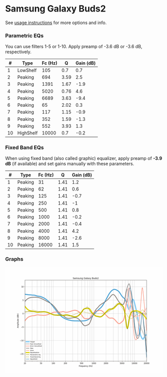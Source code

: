 # Samsung Galaxy Buds2
See [usage instructions](https://github.com/jaakkopasanen/AutoEq#usage) for more options and info.

### Parametric EQs
You can use filters 1-5 or 1-10. Apply preamp of -3.6 dB or -3.6 dB, respectively.

|   # | Type      |   Fc (Hz) |    Q |   Gain (dB) |
|-----|-----------|-----------|------|-------------|
|   1 | LowShelf  |       105 | 0.7  |         0.7 |
|   2 | Peaking   |       694 | 3.59 |         2.5 |
|   3 | Peaking   |      1391 | 1.67 |        -1.9 |
|   4 | Peaking   |      5020 | 0.76 |         4.6 |
|   5 | Peaking   |      6689 | 3.63 |        -9.4 |
|   6 | Peaking   |        65 | 2.02 |         0.3 |
|   7 | Peaking   |       117 | 1.15 |        -0.9 |
|   8 | Peaking   |       352 | 1.59 |        -1.3 |
|   9 | Peaking   |       552 | 3.93 |         1.3 |
|  10 | HighShelf |     10000 | 0.7  |        -0.2 |

### Fixed Band EQs
When using fixed band (also called graphic) equalizer, apply preamp of **-3.9 dB** (if available) and set gains manually with these parameters.

|   # | Type    |   Fc (Hz) |    Q |   Gain (dB) |
|-----|---------|-----------|------|-------------|
|   1 | Peaking |        31 | 1.41 |         1.2 |
|   2 | Peaking |        62 | 1.41 |         0.6 |
|   3 | Peaking |       125 | 1.41 |        -0.7 |
|   4 | Peaking |       250 | 1.41 |        -1   |
|   5 | Peaking |       500 | 1.41 |         0.8 |
|   6 | Peaking |      1000 | 1.41 |        -0.2 |
|   7 | Peaking |      2000 | 1.41 |        -0.4 |
|   8 | Peaking |      4000 | 1.41 |         4.2 |
|   9 | Peaking |      8000 | 1.41 |        -2.6 |
|  10 | Peaking |     16000 | 1.41 |         1.5 |

### Graphs
![](./Samsung%20Galaxy%20Buds2.png)

